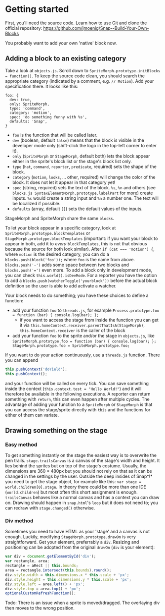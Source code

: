Getting started
===============

First, you'll need the source code. Learn how to use Git and clone the official repository: https://github.com/jmoenig/Snap--Build-Your-Own-Blocks

You probably want to add your own 'native' block now.

Adding a block to an existing category
--------------------------------------

Take a look at `objects.js`. Scroll down to `SpriteMorph.prototype.initBlocks = function()`. To keep the source code clean, you should search the appropriate category (indicated by a comment, e.g. `// Motion`). Add your specification there. It looks like this:
```
foo: {
  dev: true,
  only: SpriteMorph,
  type: 'command',
  category: 'motion',
  spec: 'do something funny with %s',
  defaults: 'Snap',
}
```
* `foo` is the function that will be called later.
* `dev` (boolean, default `false`) means that the block is visible in the developer mode only (shift-click the logo in the top-left corner to enter it).
* `only` (`SpriteMorph` or `StageMorph`, default both) lets the block appear either in the sprite's block list or the stage's block list only.
* `type` (`hat`, `command`, `reporter`, `predicate`, required) sets the shape of the block.
* `category` (`motion`, `looks`, ... other, required) will change the color of the block. It does not let it appear in that category yet!
* `spec` (string, required) sets the text of the block. `%s`, `%n` and others (see `blocks.js SyntaxElementMorph.prototype.labelPart` for more) create inputs. `%s` would create a string input and `%n` a number one. The text will be localized if possible.
* `defaults` (array, default `[]`) sets the default values of the inputs.

StageMorph and SpriteMorph share the same `blocks`.

To let your block appear in a specific category, look at `SpriteMorph.prototype.blockTemplates` or `StageMorph.prototype.blockTemplates` (important: if you want your block to appear in both, add it to *every* `blockTemplates`, this is not that obvious because the source for both look similar). After `if (cat === 'motion') {`, where `motion` is the desired category, you can do a `blocks.push(block('foo'));` where `foo` is the name from above. `blocks.push('-')` adds some space between two blocks and `blocks.push('=')` even more. To add a block only in development mode, you can check `this.world().isDevMode`. For a reporter you have the option to add a `blocks.push(watcherToggle('yourblock'))` before the actual block definition so the user is able to add activate a watcher.

Your block needs to do something; you have these choices to define a function:
* add your function `foo` to `threads.js`, for example `Process.prototype.foo = function (bar) { console.log(bar); };`
  * if you want to access the stage from inside the function you can get it via `this.homeContext.receiver.parentThatIsA(StageMorph)`, `this.homeContext.receiver` is the caller of the block
* add your function `foo` to the sprite and/or the stage in `objects.js`, like `SpriteMorph.prototype.foo = function (bar) { console.log(bar); }; StageMorph.prototype.foo = SpriteMorph.prototype.foo;`

If you want to do your action continuously, use a `threads.js` function. There you can append
```javascript
this.pushContext('doYield');
this.pushContext();
```
and your function will be called on every tick. You can save something inside the context (`this.context.test = "Hello World!"`) and it will therefore be available in the following executions. A reporter can return something with `return`, this can even happen after multiple cycles.
The advantage of adding your function to a `SpriteMorph` or `StageMorph` is that you can access the stage/sprite directly with `this` and the functions for either of them can variate.

Drawing something on the stage
------------------------------

### Easy method
To get something instantly on the stage the easiest way is to overwrite the pen trails. `stage.trailsCanvas` is a canvas of the stage's width and height. It lies behind the sprites but on top of the stage's costume. Usually, the dimensions are 360 * 480px but you should not rely on that as it can be changed in the settings by the user.
Outside the deep insides of Snap*!* you need to get the stage object, for example like this: `var stage = world.children[0].stage`. In theory there could be more than one IDE (`world.children`) but most often this short assignment is enough. `trailsCanvas` behaves like a normal canvas and has a context you can draw on. Drawing should happen in `snap.html`'s `loop` but it does not need to; you can redraw with `stage.changed()` otherwise.

### Div method
Sometimes you need to have HTML as your 'stage' and a canvas is not enough. Luckily, modifying `StageMorph.prototype.drawOn` is very straightforward.
Get your element, preferrably a `div`. Resizing and positioning can be adopted from the original `drawOn` (`div` is your element):
```javascript
var div = document.getElementById('div');
var rectangle, area;
rectangle = aRect || this.bounds;
area = rectangle.intersect(this.bounds).round();
div.style.width = this.dimensions.x * this.scale + 'px';
div.style.height = this.dimensions.y * this.scale + 'px';
div.style.left = area.left() + 'px';
div.style.top = area.top() + 'px';
optionalCustomRefreshFunction();
```
Todo: There is an issue when a sprite is moved/dragged. The overlaying div then moves to the wrong position.
